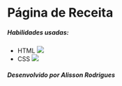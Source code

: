 # Página de Receita

##### Habilidades usadas:

- HTML 	<img src="https://img.icons8.com/color/48/000000/html-5--v1.png"/>
- CSS 	<img src="https://img.icons8.com/color/48/000000/css3.png"/>

##### Desenvolvido por Alisson Rodrigues